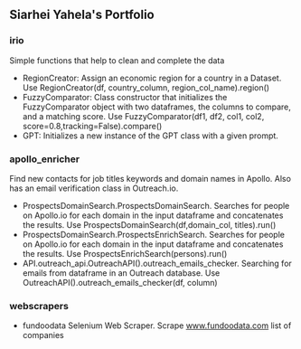 ## Siarhei Yahela's Portfolio

### irio
Simple functions that help to clean and complete the data
- RegionCreator: Assign an economic region for a country in a Dataset. Use RegionCreator(df, country_column, region_col_name).region()
- FuzzyComparator: Class constructor that initializes the FuzzyComparator object with two dataframes, the columns to compare, and a matching score. Use FuzzyComparator(df1, df2, col1, col2, score=0.8,tracking=False).compare()
- GPT: Initializes a new instance of the GPT class with a given prompt.

### apollo_enricher
Find new contacts for job titles keywords and domain names in Apollo. Also has an email verification class in Outreach.io.
- ProspectsDomainSearch.ProspectsDomainSearch. Searches for people on Apollo.io for each domain in the input dataframe and concatenates the results. Use ProspectsDomainSearch(df,domain_col, titles).run()
- ProspectsDomainSearch.ProspectsEnrichSearch. Searches for people on Apollo.io for each domain in the input dataframe and concatenates the results. Use ProspectsEnrichSearch(persons).run()
- API.outreach_api.OutreachAPI().outreach_emails_checker. Searching for emails from dataframe in an Outreach database. Use OutreachAPI().outreach_emails_checker(df, column)

### webscrapers
- fundoodata Selenium Web Scraper. Scrape www.fundoodata.com list of companies
